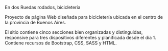 En dos Ruedas rodados, bicicletería

Proyecto de página Web diseñada para bicicletería ubicada en el centro de la provincia de Buenos Aires.

El sitio contiene cinco secciones bien organizadas y distinguidas, responsive para tres dispositivos diferentes y planificada desde el día 1.
Contiene recursos de Bootstrap, CSS, SASS y HTML.
